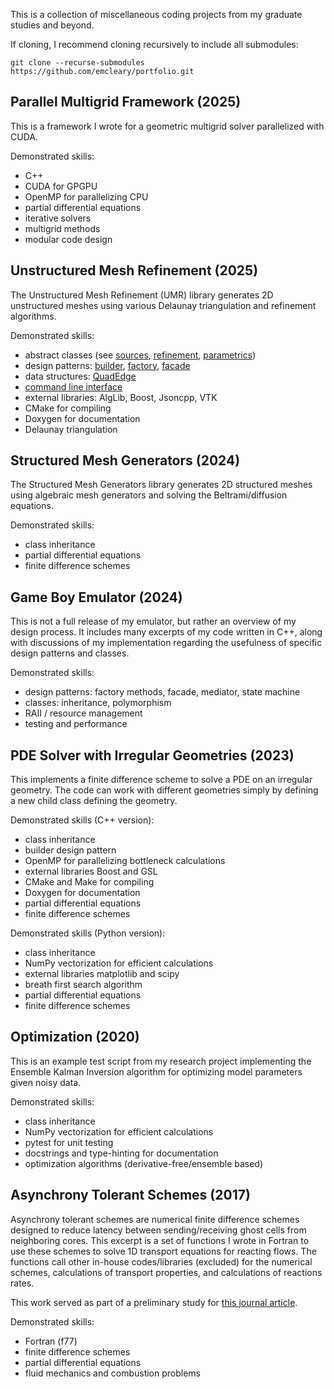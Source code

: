 This is a collection of miscellaneous coding projects from my graduate
studies and beyond.

If cloning, I recommend cloning recursively to include all submodules:
```
git clone --recurse-submodules https://github.com/emcleary/portfolio.git
```


## Parallel Multigrid Framework (2025)

This is a framework I wrote for a geometric multigrid solver
parallelized with CUDA.

Demonstrated skills:
- C++
- CUDA for GPGPU
- OpenMP for parallelizing CPU
- partial differential equations
- iterative solvers
- multigrid methods
- modular code design

## Unstructured Mesh Refinement (2025)

The Unstructured Mesh Refinement (UMR) library generates 2D
unstructured meshes using various Delaunay triangulation and
refinement algorithms.

Demonstrated skills:
- abstract classes (see [sources](https://github.com/emcleary/umr/blob/main/src/sources_shape_interface.hpp), [refinement](https://github.com/emcleary/umr/blob/main/src/refinement_interface.hpp), [parametrics](https://github.com/emcleary/umr/blob/main/src/parametrics_interface.cpp))
- design patterns: [builder](https://github.com/emcleary/umr/blob/main/src/builder.hpp), [factory](https://github.com/emcleary/umr/blob/main/src/quadedge.hpp), [facade](https://github.com/emcleary/umr/blob/main/src/optimizers.hpp)
- data structures: [QuadEdge](https://github.com/emcleary/umr/blob/main/src/quadedge.hpp)
- [command line interface](https://github.com/emcleary/umr/blob/main/src/command_line_interface.hpp)
- external libraries: AlgLib, Boost, Jsoncpp, VTK
- CMake for compiling
- Doxygen for documentation
- Delaunay triangulation

## Structured Mesh Generators (2024)

The Structured Mesh Generators library generates 2D structured meshes
using algebraic mesh generators and solving the Beltrami/diffusion
equations.

Demonstrated skills:
- class inheritance
- partial differential equations
- finite difference schemes

## Game Boy Emulator (2024)

This is not a full release of my emulator, but rather an overview of
my design process.  It includes many excerpts of my code written in
C++, along with discussions of my implementation regarding the
usefulness of specific design patterns and classes.

Demonstrated skills:
- design patterns: factory methods, facade, mediator, state machine
- classes: inheritance, polymorphism
- RAII / resource management
- testing and performance

## PDE Solver with Irregular Geometries (2023)

This implements a finite difference scheme to solve a PDE on an
irregular geometry. The code can work with different geometries simply
by defining a new child class defining the geometry.

Demonstrated skills (C++ version):
- class inheritance
- builder design pattern
- OpenMP for parallelizing bottleneck calculations
- external libraries Boost and GSL
- CMake and Make for compiling
- Doxygen for documentation
- partial differential equations
- finite difference schemes

Demonstrated skills (Python version):
- class inheritance
- NumPy vectorization for efficient calculations
- external libraries matplotlib and scipy
- breath first search algorithm
- partial differential equations
- finite difference schemes

## Optimization (2020)

This is an example test script from my research project implementing
the Ensemble Kalman Inversion algorithm for optimizing model
parameters given noisy data.

Demonstrated skills:
- class inheritance
- NumPy vectorization for efficient calculations
- pytest for unit testing
- docstrings and type-hinting for documentation
- optimization algorithms (derivative-free/ensemble based)

## Asynchrony Tolerant Schemes (2017)

Asynchrony tolerant schemes are numerical finite difference schemes
designed to reduce latency between sending/receiving ghost cells from
neighboring cores. This excerpt is a set of functions I wrote in
Fortran to use these schemes to solve 1D transport equations for
reacting flows. The functions call other in-house codes/libraries
(excluded) for the numerical schemes, calculations of transport
properties, and calculations of reactions rates.

This work served as part of a preliminary study for [this journal
article](https://www.sciencedirect.com/science/article/abs/pii/S0021999123000013).

Demonstrated skills:
- Fortran (f77)
- finite difference schemes
- partial differential equations
- fluid mechanics and combustion problems
